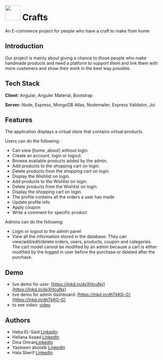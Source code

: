 
# <img src="https://user-images.githubusercontent.com/71638009/227718538-49266762-055c-4560-94b2-fb1c72a41a55.png" width = "50" >  Crafts


An E-commerce project for people who have a craft to make from home


## Introduction
Our project is mainly about giving a chance to those people who make handmade products and need a platform to support them and link them with more customers and show their work in the best way possible.

## Tech Stack

**Client:** Angular, Anguler Material,  Bootstrap 

**Server:** Node, Express, MongoDB Atlas, Nodemailer, Express Validator,  Joi




## Features

The application displays a virtual store that contains virtual products.

 Users can do the following:
- Can view [home ,about] without login.
- Create an account, login or logout.
- Browse available products added by the admin.
- Add products to the shopping cart  on login.
- Delete products from the shopping cart  on login.
- Display the Wishlist  on login.
- Add products to the Wishlist  on login.
- Delete products from the Wishlist on login.
- Display the shopping cart  on login.
- The profile contains all the orders a user has made
- Update profile info.
- Apply coupon
- Write a comment for specific product

Admins can do the following:

- Login or logout to the admin panel
- View all the information stored in the database. They can view/add/edit/delete orders, users, products, coupon and categories. The cart model cannot be modified by an admin because a cart is either modified by the logged in user before the purchase or deleted after the purchase.


## Demo

- live demo for user:   [https://lnkd.in/dxXHcuNx](https://lnkd.in/dxXHcuNx)
- live demo for admin dashboard: [https://lnkd.in/dhTkKG-G](https://lnkd.in/dhTkKG-G)
- to see video: [video](https://www.linkedin.com/posts/heba-el-said-594600246_angular-nodejs-iti-activity-7037485655827836928-n46b?utm_source=share&utm_medium=member_desktop)

## Authors

- Heba EL-Said [LinkedIn](https://www.linkedin.com/in/heba-el-said-594600246/)
- Hellana Asaad  [LinkedIn](https://www.linkedin.com/in/hellana-asaad-78199a217/)
- Dina Omran[LinkedIn](https://www.linkedin.com/in/dinaomran/)
- Yasmeen abotalb [LinkedIn](https://www.linkedin.com/in/yasmeen-abotalb-6112181b2/)
- Hala Sherif [LinkedIn](https://www.linkedin.com/in/hala-sherif-64827a1ba/)






